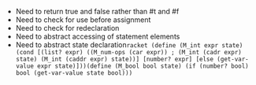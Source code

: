 - Need to return true and false rather than #t and #f
- Need to check for use before assignment
- Need to check for redeclaration
- Need to abstract accessing of statement elements
- Need to abstract state declaration```racket
(define (M_int expr state)
  (cond
    [(list? expr)
     ((M_num-ops (car expr)) ;
      (M_int (cadr expr) state)
      (M_int (caddr expr) state))]
    [number? expr]
    [else (get-var-value expr state)]))(define (M_bool bool state)
  (if (number? bool)
      bool
      (get-var-value state bool)))```